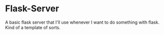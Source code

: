 # Flask-Server
A basic flask server that I'll use whenever I want to do something with flask. Kind of a template of sorts.
